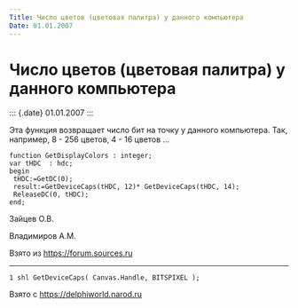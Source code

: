 ```yaml
---
Title: Число цветов (цветовая палитра) у данного компьютера
Date: 01.01.2007
---
```



Число цветов (цветовая палитра) у данного компьютера
====================================================

::: {.date}
01.01.2007
:::

Эта функция возвращает число бит на точку у данного компьютера. Так,
например, 8 - 256 цветов, 4 - 16 цветов ...

    function GetDisplayColors : integer;
    var tHDC  : hdc;
    begin
     tHDC:=GetDC(0);
     result:=GetDeviceCaps(tHDC, 12)* GetDeviceCaps(tHDC, 14);
     ReleaseDC(0, tHDC);
    end;

Зайцев О.В.

Владимиров А.М.

Взято из <https://forum.sources.ru>

------------------------------------------------------------------------

    1 shl GetDeviceCaps( Canvas.Handle, BITSPIXEL );

Взято с <https://delphiworld.narod.ru>
